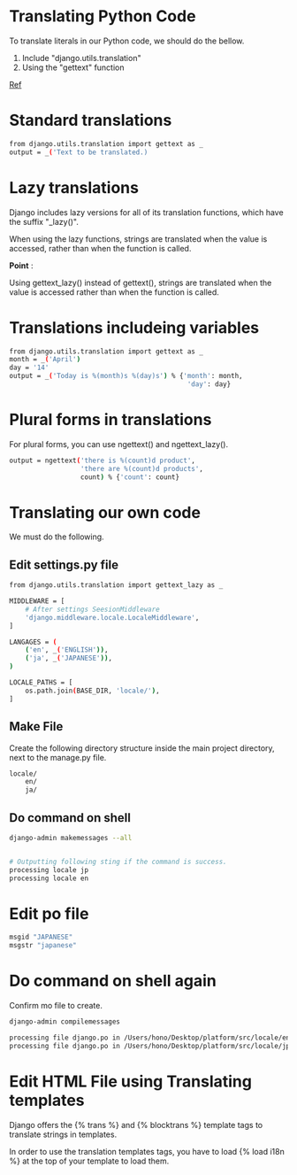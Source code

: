 # Translating Python Code
To translate literals in our Python code, we should do the bellow.

1. Include "django.utils.translation"  
2. Using the "gettext" function  

[Ref](https://docs.djangoproject.com/en/2.0/topics/i18n/translation/)

# Standard translations

```bash
from django.utils.translation import gettext as _
output = _('Text to be translated.)
```

# Lazy translations
Django includes lazy versions for all of its translation functions, which have the suffix "_lazy()".

When using the lazy functions, strings are translated when the value is accessed,
rather than when the function is called.

**Point** :

Using gettext_lazy() instead of gettext(), strings are translated when the value is accessed 
rather than when the function is called.

# Translations includeing variables

```bash
from django.utils.translation import gettext as _
month = _('April')
day = '14'
output = _('Today is %(month)s %(day)s') % {'month': month,
                                             'day': day}
```

# Plural forms in translations
For plural forms, you can use ngettext() and ngettext_lazy().

```bash
output = ngettext('there is %(count)d product',
                  'there are %(count)d products',
                  count) % {'count': count}
```

# Translating our own code

We must do the following.

## Edit settings.py file  

```bash
from django.utils.translation import gettext_lazy as _

MIDDLEWARE = [
    # After settings SeesionMiddleware 
    'django.middleware.locale.LocaleMiddleware',
]

LANGAGES = (
    ('en', _('ENGLISH')),
    ('ja', _('JAPANESE')),
)

LOCALE_PATHS = [
    os.path.join(BASE_DIR, 'locale/'),
]
```

## Make File
Create the following directory structure inside the main project directory, next to the manage.py file.

```bash
locale/
    en/
    ja/
```

## Do command on shell

```bash
django-admin makemessages --all


# Outputting following sting if the command is success.
processing locale jp
processing locale en
```

# Edit po file

```bash
msgid "JAPANESE"
msgstr "japanese"
```

# Do command on shell again

Confirm mo file to create.

```bash
django-admin compilemessages

processing file django.po in /Users/hono/Desktop/platform/src/locale/en/LC_MESSAGES
processing file django.po in /Users/hono/Desktop/platform/src/locale/jp/LC_MESSAGES
```

# Edit HTML File using Translating templates

Django offers the {% trans %} and {% blocktrans %} template tags to translate strings in templates.

In order to use the translation templates tags, you have to load {% load i18n %} at the top of your template to load them.

